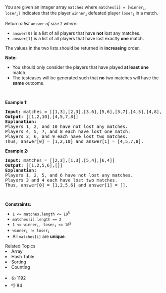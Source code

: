 <p>You are given an integer array <code>matches</code> where <code>matches[i] = [winner<sub>i</sub>, loser<sub>i</sub>]</code> indicates that the player <code>winner<sub>i</sub></code> defeated player <code>loser<sub>i</sub></code> in a match.</p>

<p>Return <em>a list </em><code>answer</code><em> of size </em><code>2</code><em> where:</em></p>

<ul> 
 <li><code>answer[0]</code> is a list of all players that have <strong>not</strong> lost any matches.</li> 
 <li><code>answer[1]</code> is a list of all players that have lost exactly <strong>one</strong> match.</li> 
</ul>

<p>The values in the two lists should be returned in <strong>increasing</strong> order.</p>

<p><strong>Note:</strong></p>

<ul> 
 <li>You should only consider the players that have played <strong>at least one</strong> match.</li> 
 <li>The testcases will be generated such that <strong>no</strong> two matches will have the <strong>same</strong> outcome.</li> 
</ul>

<p>&nbsp;</p> 
<p><strong class="example">Example 1:</strong></p>

<pre>
<strong>Input:</strong> matches = [[1,3],[2,3],[3,6],[5,6],[5,7],[4,5],[4,8],[4,9],[10,4],[10,9]]
<strong>Output:</strong> [[1,2,10],[4,5,7,8]]
<strong>Explanation:</strong>
Players 1, 2, and 10 have not lost any matches.
Players 4, 5, 7, and 8 each have lost one match.
Players 3, 6, and 9 each have lost two matches.
Thus, answer[0] = [1,2,10] and answer[1] = [4,5,7,8].
</pre>

<p><strong class="example">Example 2:</strong></p>

<pre>
<strong>Input:</strong> matches = [[2,3],[1,3],[5,4],[6,4]]
<strong>Output:</strong> [[1,2,5,6],[]]
<strong>Explanation:</strong>
Players 1, 2, 5, and 6 have not lost any matches.
Players 3 and 4 each have lost two matches.
Thus, answer[0] = [1,2,5,6] and answer[1] = [].
</pre>

<p>&nbsp;</p> 
<p><strong>Constraints:</strong></p>

<ul> 
 <li><code>1 &lt;= matches.length &lt;= 10<sup>5</sup></code></li> 
 <li><code>matches[i].length == 2</code></li> 
 <li><code>1 &lt;= winner<sub>i</sub>, loser<sub>i</sub> &lt;= 10<sup>5</sup></code></li> 
 <li><code>winner<sub>i</sub> != loser<sub>i</sub></code></li> 
 <li>All <code>matches[i]</code> are <strong>unique</strong>.</li> 
</ul>

<div><div>Related Topics</div><div><li>Array</li><li>Hash Table</li><li>Sorting</li><li>Counting</li></div></div><br><div><li>👍 1192</li><li>👎 84</li></div>